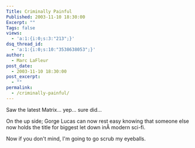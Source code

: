 ```yaml
---
Title: Criminally Painful
Published: 2003-11-10 18:30:00
Excerpt: ""
Tags: false
views:
  - 'a:1:{i:0;s:3:"213";}'
dsq_thread_id:
  - 'a:1:{i:0;s:10:"3538638053";}'
author:
  - Marc LaFleur
post_date:
  - 2003-11-10 18:30:00
post_excerpt:
  - ""
permalink:
  - /criminally-painful/
---
```

<p>Saw the latest Matrix... yep... sure did...</p>
<p>On the up side; Gorge Lucas can now rest easy knowing that someone else now holds the title for biggest let down inÂ modern sci-fi.</p>
<p>Now if you don't mind, I'm going to go scrub my eyeballs.</p>